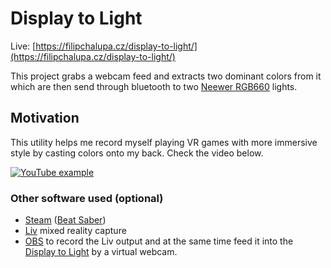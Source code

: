 # Display to Light

Live: [https://filipchalupa.cz/display-to-light/](https://filipchalupa.cz/display-to-light/)

This project grabs a webcam feed and extracts two dominant colors from it which are then send through bluetooth to two [Neewer RGB660](https://neewer.com/products/neewer-led-light-10096807) lights.

## Motivation

This utility helps me record myself playing VR games with more immersive style by casting colors onto my back. Check the video below.

[![YouTube example](https://i3.ytimg.com/vi/vamompjWWh0/maxresdefault.jpg)](https://www.youtube.com/watch?v=vamompjWWh0)

### Other software used (optional)

- [Steam](https://store.steampowered.com/) ([Beat Saber](https://store.steampowered.com/app/620980/Beat_Saber/))
- [Liv](https://store.steampowered.com/app/755540/LIV/) mixed reality capture
- [OBS](https://obsproject.com/) to record the Liv output and at the same time feed it into the [Display to Light](https://filipchalupa.cz/display-to-light/) by a virtual webcam.
